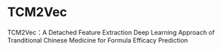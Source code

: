 # TCM2Vec
TCM2Vec：A Detached Feature Extraction Deep Learning Approach of Tranditional Chinese Medicine for Formula Efficacy Prediction
